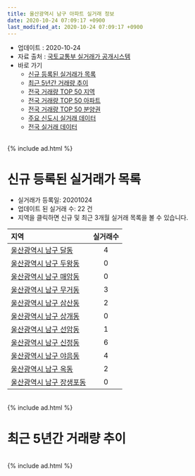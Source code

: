 ```yaml
---
title: 울산광역시 남구 아파트 실거래 정보
date: 2020-10-24 07:09:17 +0900
last_modified_at: 2020-10-24 07:09:17 +0900
---
```


* 업데이트 : 2020-10-24
* 자료 출처 : [국토교통부 실거래가 공개시스템](http://rt.molit.go.kr)
* 바로 가기
    * [신규 등록된 실거래가 목록](#신규-등록된-실거래가-목록)
    * [최근 5년간 거래량 추이](#최근-5년간-거래량-추이)
    * [전국 거래량 TOP 50 지역](https://inasie.github.io/apt-trade-info/최근-3개월-전국에서-가장-거래가-많이-발생한-지역)
    * [전국 거래량 TOP 50 아파트](https://inasie.github.io/apt-trade-info/최근-3개월-전국에서-가장-거래가-많이-발생한-아파트)
    * [전국 거래량 TOP 50 분양권](https://inasie.github.io/apt-trade-info/최근-3개월-전국에서-가장-거래가-많이-발생한-분양권)
    * [주요 신도시 실거래 데이터](https://inasie.github.io/apt-trade-info/주요-신도시)
    * [전국 실거래 데이터](https://inasie.github.io/apt-trade-info/전국)

<br>
{% include ad.html %}
<br>

# 신규 등록된 실거래가 목록
* 실거래가 등록일: 20201024
* 업데이트 된 실거래 수: 22 건
* 지역을 클릭하면 신규 및 최근 3개월 실거래 목록을 볼 수 있습니다.


|지역|실거래수|
|:---|:---:|
|[울산광역시 남구 달동](https://inasie.github.io/apt-trade-info/울산광역시-남구-달동)|4|
|[울산광역시 남구 두왕동](https://inasie.github.io/apt-trade-info/울산광역시-남구-두왕동)|0|
|[울산광역시 남구 매암동](https://inasie.github.io/apt-trade-info/울산광역시-남구-매암동)|0|
|[울산광역시 남구 무거동](https://inasie.github.io/apt-trade-info/울산광역시-남구-무거동)|3|
|[울산광역시 남구 삼산동](https://inasie.github.io/apt-trade-info/울산광역시-남구-삼산동)|2|
|[울산광역시 남구 상개동](https://inasie.github.io/apt-trade-info/울산광역시-남구-상개동)|0|
|[울산광역시 남구 선암동](https://inasie.github.io/apt-trade-info/울산광역시-남구-선암동)|1|
|[울산광역시 남구 신정동](https://inasie.github.io/apt-trade-info/울산광역시-남구-신정동)|6|
|[울산광역시 남구 야음동](https://inasie.github.io/apt-trade-info/울산광역시-남구-야음동)|4|
|[울산광역시 남구 옥동](https://inasie.github.io/apt-trade-info/울산광역시-남구-옥동)|2|
|[울산광역시 남구 장생포동](https://inasie.github.io/apt-trade-info/울산광역시-남구-장생포동)|0|


<br>
{% include ad.html %}
<br>

# 최근 5년간 거래량 추이


<div style="width:100%;">
    <canvas id="deal_progress" height="200"></canvas>
</div>

<script>
new Chart(document.getElementById("deal_progress"), {
    type: 'line',
    data: {
        labels: ['201510','201511','201512','201601','201602','201603','201604','201605','201606','201607','201608','201609','201610','201611','201612','201701','201702','201703','201704','201705','201706','201707','201708','201709','201710','201711','201712','201801','201802','201803','201804','201805','201806','201807','201808','201809','201810','201811','201812','201901','201902','201903','201904','201905','201906','201907','201908','201909','201910','201911','201912','202001','202002','202003','202004','202005','202006','202007','202008','202009','202010'],
        datasets: [{
            label: '매매',
            pointRadius: 1,
            data: [575, 449, 354, 343, 345, 497, 438, 315, 367, 363, 348, 329, 493, 430, 343, 226, 321, 338, 295, 296, 383, 284, 312, 323, 273, 258, 190, 250, 216, 274, 209, 194, 207, 158, 220, 239, 314, 238, 223, 239, 238, 280, 345, 294, 368, 407, 372, 508, 1072, 916, 1004, 651, 694, 436, 324, 588, 1262, 829, 533, 607, 239],
            borderColor: "rgba(255, 201, 14, 1)",
            backgroundColor: "rgba(255, 201, 14, 0.5)",
            fill: false,
            lineTension: 0
        },{
            label: '전월세',
            pointRadius: 1,
            data: [244, 242, 246, 280, 265, 267, 233, 220, 194, 195, 182, 186, 227, 230, 247, 235, 286, 281, 212, 208, 175, 216, 186, 215, 199, 238, 231, 255, 232, 253, 223, 227, 192, 202, 228, 210, 259, 233, 263, 347, 280, 287, 279, 253, 238, 251, 195, 231, 349, 306, 390, 303, 373, 283, 262, 345, 315, 336, 265, 162, 92],
            borderColor: "rgba(0, 141, 185, 1)",
            backgroundColor: "rgba(0, 141, 185, 0.5)",
            fill: false,
            lineTension: 0
        }
        ]
    },
    options: {
        responsive: true,
        title: {
            display: false
        },
        tooltips: {
            mode: 'index',
            intersect: false
        },
        hover: {
            mode: 'nearest',
            intersect: true
        },
        scales: {
            xAxes: [{
                display: true,
                scaleLabel: {
                    display: true,
                    labelString: '년/월'
                }
            }],
            yAxes: [{
                display: true,
                ticks: {
                    suggestedMin: 0,
                },
                scaleLabel: {
                    display: true,
                    labelString: '실거래 수'
                }
            }]
        }
    }
});

</script>


<br>
{% include ad.html %}
<br>

